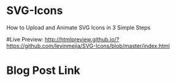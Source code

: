 # SVG-Icons
How to Upload and Animate SVG Icons in 3 Simple Steps

#Live Preview: 
http://htmlpreview.github.io/?https://github.com/levinmejia/SVG-Icons/blob/master/index.html

# Blog Post Link
